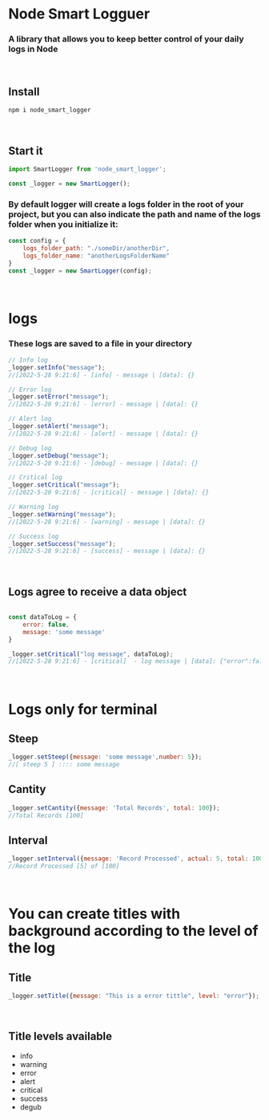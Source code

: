 # Node Smart Logguer #

### A library that allows you to keep better control of your daily logs in Node
<br/>

## Install
```cmd
npm i node_smart_logger
```
<br/>

## Start it
```javascript
import SmartLogger from 'node_smart_logger';

const _logger = new SmartLogger();

```
### By default logger will create a logs folder in the root of your project, but you can also indicate the path and name of the logs folder when you initialize it:

```javascript
const config = {
    logs_folder_path: "./someDir/anotherDir",
    logs_folder_name: "anotherLogsFolderName"
}
const _logger = new SmartLogger(config);
```

<br/>

# logs

### These logs are saved to a file in your directory

```javascript
// Info log
_logger.setInfo("message");
//[2022-5-28 9:21:6] - [info] - message | [data]: {}

// Error log
_logger.setError("message");
//[2022-5-28 9:21:6] - [error] - message | [data]: {}

// Alert log
_logger.setAlert("message");
//[2022-5-28 9:21:6] - [alert] - message | [data]: {}

// Debug log
_logger.setDebug("message");
//[2022-5-28 9:21:6] - [debug] - message | [data]: {}

// Critical log
_logger.setCritical("message");
//[2022-5-28 9:21:6] - [critical] - message | [data]: {}

// Warning log
_logger.setWarning("message");
//[2022-5-28 9:21:6] - [warning] - message | [data]: {}

// Success log
_logger.setSuccess("message");
//[2022-5-28 9:21:6] - [success] - message | [data]: {}

```
<br/>

## Logs agree to receive a data object
```javascript

const dataToLog = {
    error: false,
    message: 'some message'
}

_logger.setCritical("log message", dataToLog);
//[2022-5-28 9:21:6] - [critical]  - log message | [data]: {"error":false,"message":"some message"}

```

<br/>

# Logs only for terminal

## Steep
```javascript
_logger.setSteep({message: 'some message',number: 5});
//[ steep 5 ] :::: some message
```


## Cantity
```javascript
_logger.setCantity({message: 'Total Records', total: 100});
//Total Records [100]
```


## Interval
```javascript
_logger.setInterval({message: 'Record Processed', actual: 5, total: 100});
//Record Processed [5] of [100]
```

<br/>

# You can create titles with background according to the level of the log

## Title
```javascript
_logger.setTitle({message: "This is a error tittle", level: "error"});

```

<br/>

## Title levels available
<ul>
    <li>info</li>
    <li>warning</li>
    <li>error</li>
    <li>alert</li>
    <li>critical</li>
    <li>success</li>
    <li>degub</li>
</ul>